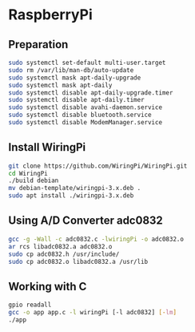 # RaspberryPi

## Preparation
```sh
sudo systemctl set-default multi-user.target
sudo rm /var/lib/man-db/auto-update
sudo systemctl mask apt-daily-upgrade
sudo systemctl mask apt-daily
sudo systemctl disable apt-daily-upgrade.timer
sudo systemctl disable apt-daily.timer
sudo systemctl disable avahi-daemon.service
sudo systemctl disable bluetooth.service
sudo systemctl disable ModemManager.service
```

## Install WiringPi
```sh
git clone https://github.com/WiringPi/WiringPi.git
cd WiringPi
./build debian
mv debian-template/wiringpi-3.x.deb .
sudo apt install ./wiringpi-3.x.deb
```

## Using A/D Converter adc0832
```sh
gcc -g -Wall -c adc0832.c -lwiringPi -o adc0832.o
ar rcs libadc0832.a adc0832.o
sudo cp adc0832.h /usr/include/
sudo cp adc0832.o libadc0832.a /usr/lib
```

## Working with C
```sh
gpio readall
gcc -o app app.c -l wiringPi [-l adc0832] [-lm]
./app
```
